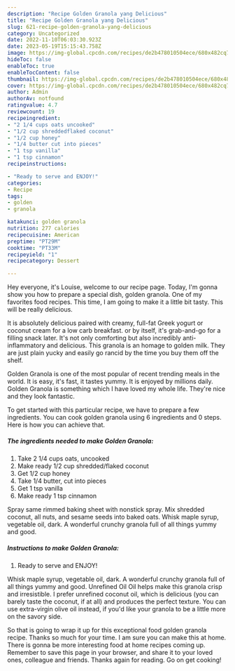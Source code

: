 ```yaml
---
description: "Recipe Golden Granola yang Delicious"
title: "Recipe Golden Granola yang Delicious"
slug: 621-recipe-golden-granola-yang-delicious
category: Uncategorized
date: 2022-11-10T06:03:30.923Z
date: 2023-05-19T15:15:43.758Z
image: https://img-global.cpcdn.com/recipes/de2b478010504ece/680x482cq70/golden-granola-recipe-main-photo.jpg
hideToc: false
enableToc: true
enableTocContent: false
thumbnail: https://img-global.cpcdn.com/recipes/de2b478010504ece/680x482cq70/golden-granola-recipe-main-photo.jpg
cover: https://img-global.cpcdn.com/recipes/de2b478010504ece/680x482cq70/golden-granola-recipe-main-photo.jpg
author: Admin
authorAv: notfound
ratingvalue: 4.7
reviewcount: 19
recipeingredient:
- "2 1/4 cups oats uncooked"
- "1/2 cup shreddedflaked coconut"
- "1/2 cup honey"
- "1/4 butter cut into pieces"
- "1 tsp vanilla"
- "1 tsp cinnamon"
recipeinstructions:

- "Ready to serve and ENJOY!"
categories:
- Recipe
tags:
- golden
- granola

katakunci: golden granola 
nutrition: 277 calories
recipecuisine: American
preptime: "PT29M"
cooktime: "PT33M"
recipeyield: "1"
recipecategory: Dessert

---
```



Hey everyone, it's Louise, welcome to our recipe page. Today, I'm gonna show you how to prepare a special dish, golden granola. One of my favorites food recipes. This time, I am going to make it a little bit tasty. This will be really delicious.

It is absolutely delicious paired with creamy, full-fat Greek yogurt or coconut cream for a low carb breakfast. or by itself, it&#39;s grab-and-go for a filling snack later. It&#39;s not only comforting but also incredibly anti-inflammatory and delicious. This granola is an homage to golden milk. They are just plain yucky and easily go rancid by the time you buy them off the shelf.

Golden Granola is one of the most popular of recent trending meals in the world. It is easy, it's fast, it tastes yummy. It is enjoyed by millions daily. Golden Granola is something which I have loved my whole life. They're nice and they look fantastic.


To get started with this particular recipe, we have to prepare a few ingredients. You can cook golden granola using 6 ingredients and 0 steps. Here is how you can achieve that.

<!--inarticleads1-->

##### The ingredients needed to make Golden Granola:

1. Take 2 1/4 cups oats, uncooked
1. Make ready 1/2 cup shredded/flaked coconut
1. Get 1/2 cup honey
1. Take 1/4 butter, cut into pieces
1. Get 1 tsp vanilla
1. Make ready 1 tsp cinnamon


Spray same rimmed baking sheet with nonstick spray. Mix shredded coconut, all nuts, and sesame seeds into baked oats. Whisk maple syrup, vegetable oil, dark. A wonderful crunchy granola full of all things yummy and good. 

<!--inarticleads2-->

##### Instructions to make Golden Granola:


1. Ready to serve and ENJOY!

Whisk maple syrup, vegetable oil, dark. A wonderful crunchy granola full of all things yummy and good. Unrefined Oil Oil helps make this granola crisp and irresistible. I prefer unrefined coconut oil, which is delicious (you can barely taste the coconut, if at all) and produces the perfect texture. You can use extra-virgin olive oil instead, if you&#39;d like your granola to be a little more on the savory side. 

So that is going to wrap it up for this exceptional food golden granola recipe. Thanks so much for your time. I am sure you can make this at home. There is gonna be more interesting food at home recipes coming up. Remember to save this page in your browser, and share it to your loved ones, colleague and friends. Thanks again for reading. Go on get cooking!
